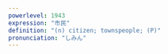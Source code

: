 ```yaml
---
powerlevel: 1943
expression: "市民"
definition: "(n) citizen; townspeople; (P)"
pronunciation: "しみん"
---
```

